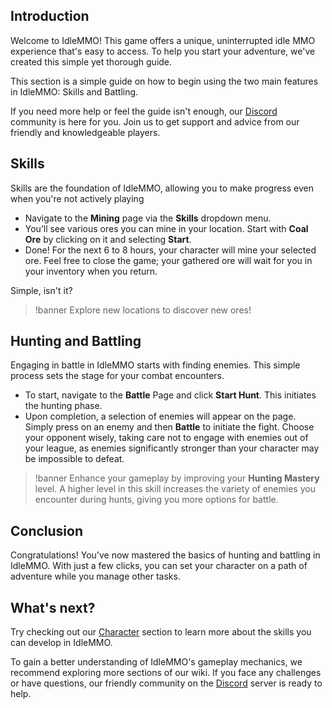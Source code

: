 ## Introduction

Welcome to IdleMMO! This game offers a unique, uninterrupted idle MMO experience that's easy to access. To help you start your adventure, we've created this simple yet thorough guide.

This section is a simple guide on how to begin using the two main features in IdleMMO: Skills and Battling.

If you need more help or feel the guide isn't enough, our [Discord](https://discord.gg/nDGbr7AKkk) community is here for you. Join us to get support and advice from our friendly and knowledgeable players.

## Skills

Skills are the foundation of IdleMMO, allowing you to make progress even when you're not actively playing

- Navigate to the **Mining** page via the **Skills** dropdown menu.
- You’ll see various ores you can mine in your location. Start with **Coal Ore** by clicking on it and selecting **Start**.
- Done! For the next 6 to 8 hours, your character will mine your selected ore. Feel free to close the game; your gathered ore will wait for you in your inventory when you return.

Simple, isn't it?

>!banner Explore new locations to discover new ores!

## Hunting and Battling

Engaging in battle in IdleMMO starts with finding enemies. This simple process sets the stage for your combat encounters.

- To start, navigate to the **Battle** Page and click **Start Hunt**. This initiates the hunting phase.
- Upon completion, a selection of enemies will appear on the page. Simply press on an enemy and then **Battle** to initiate the fight. Choose your opponent wisely, taking care not to engage with enemies out of your league, as enemies significantly stronger than your character may be impossible to defeat.

>!banner Enhance your gameplay by improving your <strong>Hunting Mastery</strong> level. A higher level in this skill increases the variety of enemies you encounter during hunts, giving you more options for battle.

## Conclusion

Congratulations! You've now mastered the basics of hunting and battling in IdleMMO. With just a few clicks, you can set your character on a path of adventure while you manage other tasks.

## What's next?
Try checking out our [Character](/wiki/character/skills?same_window=true) section to learn more about the skills you can develop in IdleMMO.

To gain a better understanding of IdleMMO's gameplay mechanics, we recommend exploring more sections of our wiki. If you face any challenges or have questions, our friendly community on the [Discord](https://discord.gg/nDGbr7AKkk) server is ready to help.
